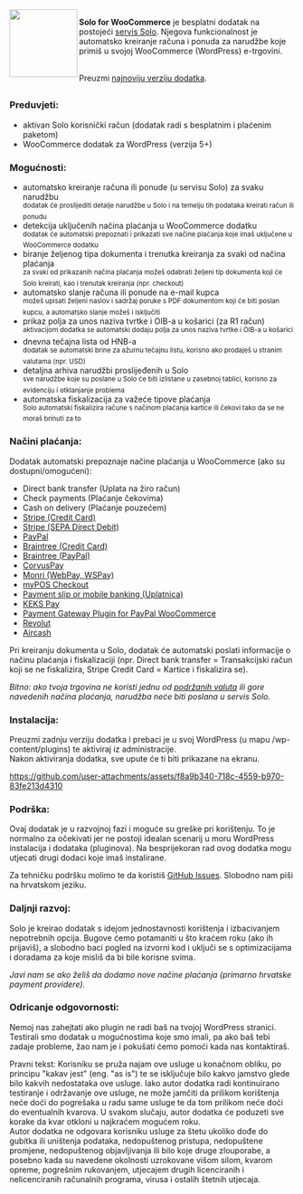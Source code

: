 <img src="https://github.com/coax/solo-for-woocommerce/assets/189817/9abf2b62-d5ea-4c94-89ca-f7844ab0a0df" width="120" align="left">

**Solo for WooCommerce** je besplatni dodatak na postojeći [servis Solo](https://solo.com.hr). Njegova funkcionalnost je automatsko kreiranje računa i ponuda za narudžbe koje primiš u svojoj WooCommerce (WordPress) e-trgovini.

\
Preuzmi [najnoviju verziju dodatka](https://github.com/coax/solo-for-woocommerce/releases).

##

### Preduvjeti:
- aktivan Solo korisnički račun (dodatak radi s besplatnim i plaćenim paketom)
- WooCommerce dodatak za WordPress (verzija 5+)

### Mogućnosti:
- automatsko kreiranje računa ili ponude (u servisu Solo) za svaku narudžbu\
<sup>dodatak će proslijediti detalje narudžbe u Solo i na temelju tih podataka kreirati račun ili ponudu</sup>
- detekcija uključenih načina plaćanja u WooCommerce dodatku\
<sup>dodatak će automatski prepoznati i prikazati sve načine plaćanja koje imaš uključene u WooCommerce dodatku</sup>
- biranje željenog tipa dokumenta i trenutka kreiranja za svaki od načina plaćanja\
<sup>za svaki od prikazanih načina plaćanja možeš odabrati željeni tip dokumenta koji će Solo kreirati, kao i trenutak kreiranja (npr. checkout)</sup>
- automatsko slanje računa ili ponude na e-mail kupca\
<sup>možeš upisati željeni naslov i sadržaj poruke s PDF dokumentom koji će biti poslan kupcu, a automatsko slanje možeš i isključiti</sup>
- prikaz polja za unos naziva tvrtke i OIB-a u košarici (za R1 račun)\
<sup>aktivacijom dodatka se automatski dodaju polja za unos naziva tvrtke i OIB-a u košarici</sup>
- dnevna tečajna lista od HNB-a\
<sup>dodatak se automatski brine za ažurnu tečajnu listu, korisno ako prodaješ u stranim valutama (npr. USD)</sup>
- detaljna arhiva narudžbi proslijeđenih u Solo\
<sup>sve narudžbe koje su poslane u Solo će biti izlistane u zasebnoj tablici, korisno za evidenciju i otklanjanje problema</sup>
- automatska fiskalizacija za važeće tipove plaćanja\
<sup>Solo automatski fiskalizira račune s načinom plaćanja kartice ili čekovi tako da se ne moraš brinuti za to</sup>

### Načini plaćanja:
Dodatak automatski prepoznaje načine plaćanja u WooCommerce (ako su dostupni/omogućeni):
- Direct bank transfer (Uplata na žiro račun)
- Check payments (Plaćanje čekovima)
- Cash on delivery (Plaćanje pouzećem)
- [Stripe (Credit Card)](https://wordpress.org/plugins/woocommerce-gateway-stripe/)
- [Stripe (SEPA Direct Debit)](https://wordpress.org/plugins/woocommerce-gateway-stripe/)
- [PayPal](https://wordpress.org/plugins/woocommerce-paypal-payments/)
- [Braintree (Credit Card)](https://wordpress.org/plugins/woocommerce-gateway-paypal-powered-by-braintree/)
- [Braintree (PayPal)](https://wordpress.org/plugins/woocommerce-gateway-paypal-powered-by-braintree/)
- [CorvusPay](https://wordpress.org/plugins/corvuspay-woocommerce-integration/)
- [Monri (WebPay, WSPay)](https://github.com/MonriPayments/woocommerce-monri)
- [myPOS Checkout](https://wordpress.org/plugins/mypos-virtual-for-woocommerce/)
- [Payment slip or mobile banking (Uplatnica)](https://wordpress.org/plugins/croatian-payment-slip-generator-for-woocommerce/)
- [KEKS Pay](https://wordpress.org/plugins/keks-pay-for-woocommerce/)
- [Payment Gateway Plugin for PayPal WooCommerce](https://wordpress.org/plugins/express-checkout-paypal-payment-gateway-for-woocommerce/)
- [Revolut](https://wordpress.org/plugins/revolut-gateway-for-woocommerce/)
- [Aircash](https://wordpress.org/plugins/aircash-for-woocommerce/)

Pri kreiranju dokumenta u Solo, dodatak će automatski poslati informacije o načinu plaćanja i fiskalizaciji (npr. Direct bank transfer = Transakcijski račun koji se ne fiskalizira, Stripe Credit Card = Kartice i fiskalizira se).

_Bitno: ako tvoja trgovina ne koristi jednu od [podržanih valuta](https://solo.com.hr/api-dokumentacija/valute) ili gore navedenih načina plaćanja, narudžba neće biti poslana u servis Solo._

### Instalacija:
Preuzmi zadnju verziju dodatka i prebaci je u svoj WordPress (u mapu /wp-content/plugins) te aktiviraj iz administracije.\
Nakon aktiviranja dodatka, sve upute će ti biti prikazane na ekranu.

https://github.com/user-attachments/assets/f8a9b340-718c-4559-b970-83fe213d4310

### Podrška:
Ovaj dodatak je u razvojnoj fazi i moguće su greške pri korištenju. To je normalno za očekivati jer ne postoji idealan scenarij u moru WordPress instalacija i dodataka (pluginova). Na besprijekoran rad ovog dodatka mogu utjecati drugi dodaci koje imaš instalirane.

Za tehničku podršku molimo te da koristiš [GitHub Issues](https://github.com/coax/solo-for-woocommerce/issues). Slobodno nam piši na hrvatskom jeziku.

### Daljnji razvoj:
Solo je kreirao dodatak s idejom jednostavnosti korištenja i izbacivanjem nepotrebnih opcija. Bugove ćemo potamaniti u što kraćem roku (ako ih prijaviš), a slobodno baci pogled na izvorni kod i uključi se s optimizacijama i doradama za koje misliš da bi bile korisne svima.

_Javi nam se ako želiš da dodamo nove načine plaćanja (primarno hrvatske payment providere)._

### Odricanje odgovornosti:
Nemoj nas zahejtati ako plugin ne radi baš na tvojoj WordPress stranici. Testirali smo dodatak u mogućnostima koje smo imali, pa ako baš tebi zadaje probleme, žao nam je i pokušati ćemo pomoći kada nas kontaktiraš.

Pravni tekst: Korisniku se pruža najam ove usluge u konačnom obliku, po principu "kakav jest" (eng. "as is") te se isključuje bilo kakvo jamstvo glede bilo kakvih nedostataka ove usluge. Iako autor dodatka radi kontinuirano testiranje i održavanje ove usluge, ne može jamčiti da prilikom korištenja neće doći do pogrešaka u radu same usluge te da tom prilikom neće doći do eventualnih kvarova.
U svakom slučaju, autor dodatka će poduzeti sve korake da kvar otkloni u najkraćem mogućem roku.\
Autor dodatka ne odgovara korisniku usluge za štetu ukoliko dođe do gubitka ili uništenja podataka, nedopuštenog pristupa, nedopuštene promjene, nedopuštenog objavljivanja ili bilo koje druge zlouporabe, a posebno kada su navedene okolnosti uzrokovane višom silom, kvarom opreme, pogrešnim rukovanjem, utjecajem drugih licenciranih i nelicenciranih računalnih programa, virusa i ostalih štetnih utjecaja.
